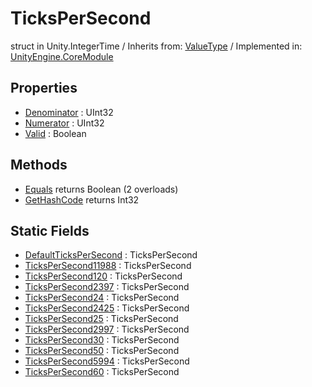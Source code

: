 # TicksPerSecond
struct in Unity.IntegerTime
 / Inherits from: <a href="https://docs.unity3d.com/6000.0/Documentation/ScriptReference/ValueType.html">ValueType</a> / Implemented in: <a href="https://docs.unity3d.com/6000.0/Documentation/ScriptReference/UnityEngine.CoreModule.html">UnityEngine.CoreModule</a>
## Properties
- <a href="https://docs.unity3d.com/6000.0/Documentation/ScriptReference/TicksPerSecond-Denominator.html">Denominator</a> : UInt32
- <a href="https://docs.unity3d.com/6000.0/Documentation/ScriptReference/TicksPerSecond-Numerator.html">Numerator</a> : UInt32
- <a href="https://docs.unity3d.com/6000.0/Documentation/ScriptReference/TicksPerSecond-Valid.html">Valid</a> : Boolean
## Methods
- <a href="https://docs.unity3d.com/6000.0/Documentation/ScriptReference/TicksPerSecond.Equals.html">Equals</a> returns Boolean (2 overloads)
- <a href="https://docs.unity3d.com/6000.0/Documentation/ScriptReference/TicksPerSecond.GetHashCode.html">GetHashCode</a> returns Int32
## Static Fields
- <a href="https://docs.unity3d.com/6000.0/Documentation/ScriptReference/TicksPerSecond-DefaultTicksPerSecond.html">DefaultTicksPerSecond</a> : TicksPerSecond
- <a href="https://docs.unity3d.com/6000.0/Documentation/ScriptReference/TicksPerSecond-TicksPerSecond11988.html">TicksPerSecond11988</a> : TicksPerSecond
- <a href="https://docs.unity3d.com/6000.0/Documentation/ScriptReference/TicksPerSecond-TicksPerSecond120.html">TicksPerSecond120</a> : TicksPerSecond
- <a href="https://docs.unity3d.com/6000.0/Documentation/ScriptReference/TicksPerSecond-TicksPerSecond2397.html">TicksPerSecond2397</a> : TicksPerSecond
- <a href="https://docs.unity3d.com/6000.0/Documentation/ScriptReference/TicksPerSecond-TicksPerSecond24.html">TicksPerSecond24</a> : TicksPerSecond
- <a href="https://docs.unity3d.com/6000.0/Documentation/ScriptReference/TicksPerSecond-TicksPerSecond2425.html">TicksPerSecond2425</a> : TicksPerSecond
- <a href="https://docs.unity3d.com/6000.0/Documentation/ScriptReference/TicksPerSecond-TicksPerSecond25.html">TicksPerSecond25</a> : TicksPerSecond
- <a href="https://docs.unity3d.com/6000.0/Documentation/ScriptReference/TicksPerSecond-TicksPerSecond2997.html">TicksPerSecond2997</a> : TicksPerSecond
- <a href="https://docs.unity3d.com/6000.0/Documentation/ScriptReference/TicksPerSecond-TicksPerSecond30.html">TicksPerSecond30</a> : TicksPerSecond
- <a href="https://docs.unity3d.com/6000.0/Documentation/ScriptReference/TicksPerSecond-TicksPerSecond50.html">TicksPerSecond50</a> : TicksPerSecond
- <a href="https://docs.unity3d.com/6000.0/Documentation/ScriptReference/TicksPerSecond-TicksPerSecond5994.html">TicksPerSecond5994</a> : TicksPerSecond
- <a href="https://docs.unity3d.com/6000.0/Documentation/ScriptReference/TicksPerSecond-TicksPerSecond60.html">TicksPerSecond60</a> : TicksPerSecond
